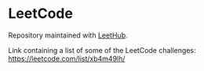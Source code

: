 # LeetCode

Repository maintained with [LeetHub](https://github.com/QasimWani/LeetHub).

Link containing a list of some of the LeetCode challenges: https://leetcode.com/list/xb4m49lh/
